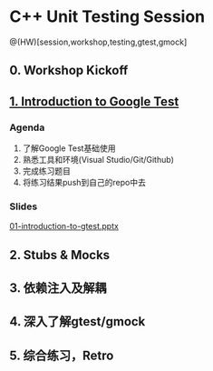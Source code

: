 # C++ Unit Testing Session
@(HW)[session,workshop,testing,gtest,gmock]

## 0. Workshop Kickoff

## [1. Introduction to Google Test](./01-GTest)
### Agenda
1. 了解Google Test基础使用
2. 熟悉工具和环境(Visual Studio/Git/Github)
3. 完成练习题目
4. 将练习结果push到自己的repo中去

### Slides
[01-introduction-to-gtest.pptx](./.slides/01-introduction-to-gtest.pptx)

## 2. Stubs & Mocks

## 3. 依赖注入及解耦

## 4. 深入了解gtest/gmock

## 5. 综合练习，Retro
